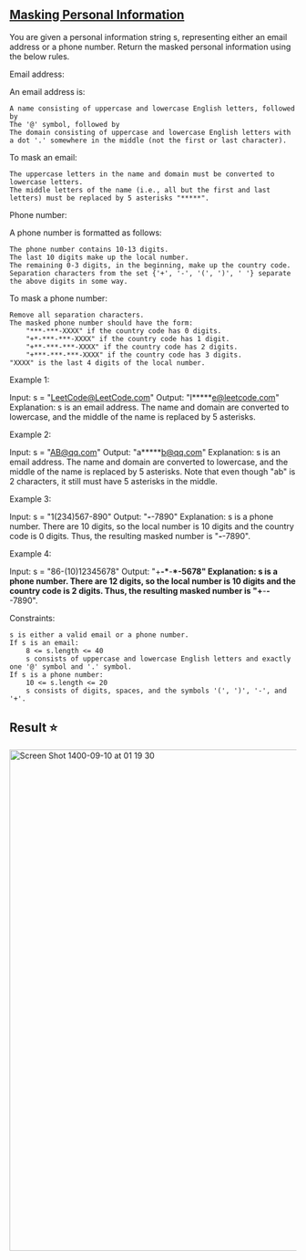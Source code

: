 ## [Masking Personal Information](https://leetcode.com/problems/masking-personal-information/)

You are given a personal information string s, representing either an email address or a phone number. Return the masked personal information using the below rules.

Email address:

An email address is:

    A name consisting of uppercase and lowercase English letters, followed by
    The '@' symbol, followed by
    The domain consisting of uppercase and lowercase English letters with a dot '.' somewhere in the middle (not the first or last character).

To mask an email:

    The uppercase letters in the name and domain must be converted to lowercase letters.
    The middle letters of the name (i.e., all but the first and last letters) must be replaced by 5 asterisks "*****".

Phone number:

A phone number is formatted as follows:

    The phone number contains 10-13 digits.
    The last 10 digits make up the local number.
    The remaining 0-3 digits, in the beginning, make up the country code.
    Separation characters from the set {'+', '-', '(', ')', ' '} separate the above digits in some way.

To mask a phone number:

    Remove all separation characters.
    The masked phone number should have the form:
        "***-***-XXXX" if the country code has 0 digits.
        "+*-***-***-XXXX" if the country code has 1 digit.
        "+**-***-***-XXXX" if the country code has 2 digits.
        "+***-***-***-XXXX" if the country code has 3 digits.
    "XXXX" is the last 4 digits of the local number.

Example 1:

Input: s = "LeetCode@LeetCode.com"
Output: "l**\***e@leetcode.com"
Explanation: s is an email address.
The name and domain are converted to lowercase, and the middle of the name is replaced by 5 asterisks.

Example 2:

Input: s = "AB@qq.com"
Output: "a**\***b@qq.com"
Explanation: s is an email address.
The name and domain are converted to lowercase, and the middle of the name is replaced by 5 asterisks.
Note that even though "ab" is 2 characters, it still must have 5 asterisks in the middle.

Example 3:

Input: s = "1(234)567-890"
Output: "**_-_**-7890"
Explanation: s is a phone number.
There are 10 digits, so the local number is 10 digits and the country code is 0 digits.
Thus, the resulting masked number is "**_-_**-7890".

Example 4:

Input: s = "86-(10)12345678"
Output: "+**-\***-**\*-5678"
Explanation: s is a phone number.
There are 12 digits, so the local number is 10 digits and the country code is 2 digits.
Thus, the resulting masked number is "+**-**_-_**-7890".

Constraints:

    s is either a valid email or a phone number.
    If s is an email:
        8 <= s.length <= 40
        s consists of uppercase and lowercase English letters and exactly one '@' symbol and '.' symbol.
    If s is a phone number:
        10 <= s.length <= 20
        s consists of digits, spaces, and the symbols '(', ')', '-', and '+'.
        
        
## Result ⭐️
<img width="879" alt="Screen Shot 1400-09-10 at 01 19 30" src="https://user-images.githubusercontent.com/63261053/144133478-02764dc3-2d67-4046-a51b-a3f93d105d37.png">


